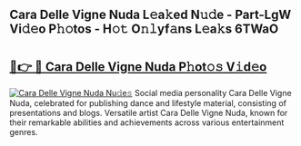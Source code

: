 ## Cara Delle Vigne Nuda L𝚎a𝚔ed N𝚞𝚍e - Part-LgW Vi𝚍𝚎o P𝚑𝚘tos - H𝚘𝚝 O𝚗𝚕yf𝚊ns L𝚎a𝚔s 6TWaO

# <h2><a href="http://kf6p7j0.oniu.top/?m=Cara+Delle+Vigne+Nuda">🔗👉 🔴 Cara Delle Vigne Nuda P𝚑ot𝚘𝚜 V𝚒d𝚎o</a></h2>

[![Cara Delle Vigne Nuda Nu𝚍e𝚜](https://i.imgur.com/0qMVB7G.gif)](http://kf6p7j0.oniu.top/?m=Cara+Delle+Vigne+Nuda)
Social media personality Cara Delle Vigne Nuda, celebrated for publishing dance and lifestyle material, consisting of presentations and blogs. Versatile artist Cara Delle Vigne Nuda, known for their remarkable abilities and achievements across various entertainment genres.  
